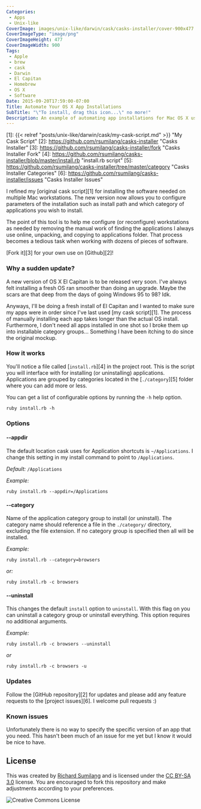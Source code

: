 ```yaml
---
Categories:
 - Apps
 - Unix-like
CoverImage: images/unix-like/darwin/cask/casks-installer/cover-900x477.png
CoverImageType: "image/png"
CoverImageHeight: 477
CoverImageWidth: 900
Tags:
 - Apple
 - brew
 - cask
 - Darwin
 - El Capitan
 - Homebrew
 - OS X
 - Software
Date: 2015-09-20T17:59:00-07:00
Title: Automate Your OS X App Installations
SubTitle: "\"To install, drag this icon...\" no more!"
Description: An example of automating app installations for Mac OS X using Homebrew and Cask.
---
```


[1]: {{< relref "posts/unix-like/darwin/cask/my-cask-script.md" >}} "My Cask Script"
[2]: https://github.com/rsumilang/casks-installer "Casks Installer"
[3]: https://github.com/rsumilang/casks-installer/fork "Casks Installer Fork"
[4]: https://github.com/rsumilang/casks-installer/blob/master/install.rb "install.rb script"
[5]: https://github.com/rsumilang/casks-installer/tree/master/category "Casks Installer Categories"
[6]: https://github.com/rsumilang/casks-installer/issues "Casks Installer Issues"

I refined my [original cask script][1] for installing the software needed on
multiple Mac workstations. The new version now allows you to configure parameters of
the installation such as install path and which category of applications you
wish to install.

The point of this tool is to help me configure (or reconfigure) workstations as
needed by removing the manual work of finding the applications I always use
online, unpacking, and copying to applications folder. That process becomes a
tedious task when working with dozens of pieces of software.

[Fork it][3] for your own use on [Github][2]!

<!--more-->

### Why a sudden update?

A new version of OS X El Capitan is to be released very soon. I've always felt
installing a fresh OS ran smoother than doing an upgrade. Maybe the scars are
that deep from the days of going Windows 95 to 98? Idk.

Anyways, I'll be doing a fresh install of El Capitan and I wanted to make sure
my apps were in order since I've last used [my cask script][1]. The process of
manually installing each app takes longer than the actual OS install.
Furthermore, I don't need all apps installed in one shot so I broke them up into
installable category groups... Something I have been itching to do since the
original mockup.

### How it works

You'll notice a file called [`install.rb`][4] in the project root. This is the
script you will interface with for installing (or uninstalling) applications.
Applications are grouped by categories located in the [`./category`][5] folder
where you can add more or less.

You can get a list of configurable options by running the `-h` help option.

<pre><code class="language-bash">ruby install.rb -h</code></pre>

### Options

#### --appdir

The default location cask uses for Application shortcuts is `~/Applications`. I
change this setting in my install command to point to `/Applications`.

*Default:* `/Applications`

*Example:*

<pre><code class="language-bash">ruby install.rb --appdir=/Applications</code></pre>

#### --category

Name of the application category group to install (or uninstall). The category
name should reference a file in the `./category/` directory, excluding the file
extension. If no category group is specified then all will be installed.

*Example:*

<pre><code class="language-bash">ruby install.rb --category=browsers</code></pre>

*or:*

<pre><code class="language-bash">ruby install.rb -c browsers</code></pre>

#### --uninstall

This changes the default `install` option to `uninstall`. With this flag on you
can uninstall a category group or uninstall everything. This option requires no additional arguments.

*Example:*

<pre><code class="language-bash">ruby install.rb -c browsers --uninstall</code></pre>

*or*

<pre><code class="language-bash">ruby install.rb -c browsers -u</code></pre>

### Updates

Follow the [GitHub repository][2] for updates and please add any feature
requests to the [project issues][6]. I welcome pull requests :)

### Known issues

Unfortunately there is no way to specify the specific version of an app that you
need. This hasn't been much of an issue for me yet but I know it would be nice
to have.

## License

This was created by [Richard Sumilang](https://richardsumilang.com/) and is
licensed under the [CC BY-SA 3.0](https://creativecommons.org/licenses/by-sa/3.0/)
license. You are encouraged to fork this repository and make adjustments
according to your preferences.

![Creative Commons License](https://i.creativecommons.org/l/by-sa/3.0/88x31.png)
